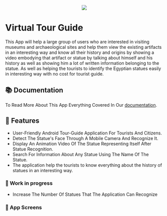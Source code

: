 <p align="center">
<img src="https://user-images.githubusercontent.com/71784734/205997788-44cac26e-b9f0-42e6-8c42-20ea875b0cce.png"/>
</p>

# Virtual Tour Guide

This App will help a large group of users who are interested in visiting museums 
and archaeological sites and help them view the existing artifacts in an interesting 
way and know all their history and origins by showing a video embodying that 
artifact or statue by talking about himself and his history as well as showing him a 
lot of written information belonging to the statue.
As well as helping the tourists to identify the Egyptian statues easily in interesting 
way with no cost for tourist guide.

## 📚 Documentation
To Read More About This App Everything Covered 
In Our [documentation](https://drive.google.com/file/d/1ULFf1eqJcEFW7-EODw0_sv4QY-9esEKy/view?usp=share_link).


## 🦾 Features
- User-Friendly Android Tour-Guide Application For Tourists And Citizens.
- Detect The Statue's Face Through A Mobile Camera And Recognize It.
- Display An Animation Video Of The Statue Representing Itself After Statue Recognition.
- Search For Information About Any Statue Using The Name Of The Statue.
- The application help the tourists to know everything about the history of statues in an interesting way.

### 🚧 Work in progress
- Increase The Number Of Statues That The Application Can Recognize

### 📱 App Screens




